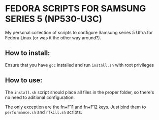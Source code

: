 FEDORA SCRIPTS FOR SAMSUNG SERIES 5 (NP530-U3C)
==============================================

 My personal collection of scripts to configure
Samsung series 5 Ultra for Fedora Linux 
(or was it the other way around?).

How to install:
----------------
Ensure that you have `gcc` installed and run `install.sh` with
root privileges

How to use:
------------
The `install.sh` script should place all files in the proper folder,
so there's no need to aditional configuration.

The only exception are the fn+F11 and fn+F12 keys. 
Just bind them to `performance.sh` and
`rfkill.sh` scripts.


